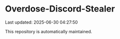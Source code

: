 # Overdose-Discord-Stealer

Last updated: 2025-06-30 04:27:50

This repository is automatically maintained.
